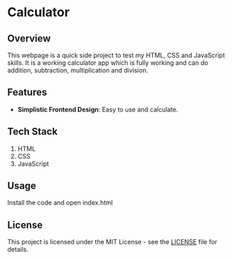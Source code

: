 # Calculator

## Overview

This webpage is a quick side project to test my HTML, CSS and JavaScript skills. It is a working calculator app which is fully working and can do addition, subtraction, multiplication and division.

## Features

- **Simplistic Frontend Design**: Easy to use and calculate.

## Tech Stack
1. HTML
2. CSS
3. JavaScript

## Usage

Install the code and open index.html

## License

This project is licensed under the MIT License - see the [LICENSE](LICENSE) file for details.
